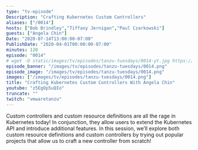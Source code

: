 ```yaml
---
type: "tv-episode"
Description: "Crafting Kubernetes Custom Controllers"
aliases: ["/0014"]
hosts: ["Bob Brindley","Tiffany Jernigan","Paul Czarkowski"]
guests: ["Angela Chin"]
Date: "2020-07-14T13:00:00-07:00"
PublishDate: "2020-04-01T00:00:00-07:00"
minutes: 120
episode: "0014"
# wget -O static/images/tv/episodes/tanzu-tuesdays/0014-yt.jpg https://img.youtube.com/vi/z5EgOp5uQIo/mqdefault.jpg
episode_banner: "/images/tv/episodes/tanzu-tuesdays/0014.png"
episode_image: "/images/tv/episodes/tanzu-tuesdays/0014.png"
images: ["/images/tv/episodes/tanzu-tuesdays/0014.png"]
title: "Crafting Kubernetes Custom Controllers With Angela Chin"
youtube: "z5EgOp5uQIo"
truncate: ""
twitch: "vmwaretanzu"
---
```


Custom controllers and custom resource definitions are all the rage in Kubernetes today! In conjunction, they allow users to extend the Kubernetes API and introduce additional features.
In this session, we’ll explore both custom resource definitions and custom controllers by trying out popular projects that allow us to craft a new controller from scratch!